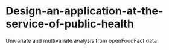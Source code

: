 # Design-an-application-at-the-service-of-public-health
Univariate and multivariate analysis from openFoodFact data
